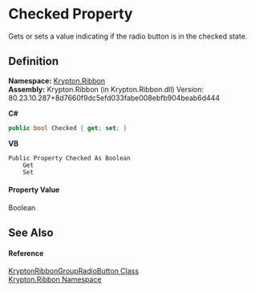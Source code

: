# Checked Property


Gets or sets a value indicating if the radio button is in the checked state.



## Definition
**Namespace:** <a href="1e9bc734-cff9-e9b8-f013-94cdac669794.md">Krypton.Ribbon</a>  
**Assembly:** Krypton.Ribbon (in Krypton.Ribbon.dll) Version: 80.23.10.287+8d7660f9dc5efd033fabe008ebfb904beab6d444

**C#**
``` C#
public bool Checked { get; set; }
```
**VB**
``` VB
Public Property Checked As Boolean
	Get
	Set
```



#### Property Value
Boolean

## See Also


#### Reference
<a href="5098dccc-452d-0ea5-db6e-40fc48def2a4.md">KryptonRibbonGroupRadioButton Class</a>  
<a href="1e9bc734-cff9-e9b8-f013-94cdac669794.md">Krypton.Ribbon Namespace</a>  
